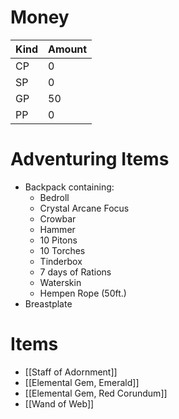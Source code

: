 # Money
| Kind | Amount |
| ---- | ------ |
| CP   | 0      |
| SP   | 0      |
| GP   | 50     | 
| PP   | 0      |

# Adventuring Items
- Backpack containing:
	- Bedroll
	- Crystal Arcane Focus
	- Crowbar
	- Hammer
	- 10 Pitons
	- 10 Torches
	- Tinderbox
	- 7 days of Rations
	- Waterskin
	- Hempen Rope (50ft.)
- Breastplate

# Items
 - [[Staff of Adornment]]
 - [[Elemental Gem, Emerald]]
 - [[Elemental Gem, Red Corundum]]
 - [[Wand of Web]]